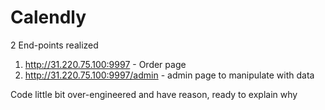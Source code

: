 # Calendly

2 End-points realized

1. http://31.220.75.100:9997 - Order page
2. http://31.220.75.100:9997/admin - admin page to manipulate with data

Code little bit over-engineered and have reason, ready to explain why 